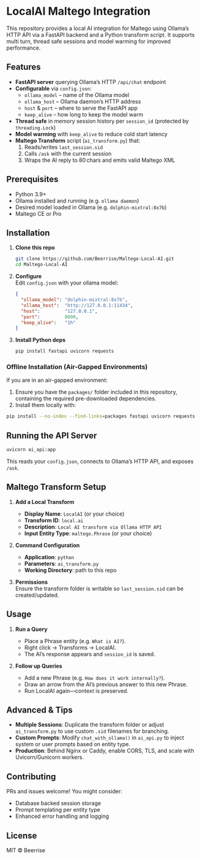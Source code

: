 # LocalAI Maltego Integration

This repository provides a local AI integration for Maltego using Ollama’s HTTP API via a FastAPI backend and a Python transform script. It supports multi turn, thread safe sessions and model warming for improved performance.

## Features

- **FastAPI server** querying Ollama’s HTTP `/api/chat` endpoint  
- **Configurable** via `config.json`:  
  - `ollama_model` – name of the Ollama model  
  - `ollama_host` – Ollama daemon’s HTTP address  
  - `host` & `port` – where to serve the FastAPI app  
  - `keep_alive` – how long to keep the model warm  
- **Thread safe** in memory session history per `session_id` (protected by `threading.Lock`)  
- **Model warming** with `keep_alive` to reduce cold start latency  
- **Maltego Transform** script (`ai_transform.py`) that:  
  1. Reads/writes `last_session.sid`  
  2. Calls `/ask` with the current session  
  3. Wraps the AI reply to 80 chars and emits valid Maltego XML  

## Prerequisites

- Python 3.9+  
- Ollama installed and running (e.g. `ollama daemon`)  
- Desired model loaded in Ollama (e.g. `dolphin-mixtral:8x7b`)  
- Maltego CE or Pro

## Installation

1. **Clone this repo**  
   ```bash
   git clone https://github.com/Beerrise/Maltego-Local-AI.git
   cd Maltego-Local-AI
   ```

2. **Configure**  
   Edit `config.json` with your ollama model:
   ```json
   {
     "ollama_model": "dolphin-mixtral:8x7b",
     "ollama_host":  "http://127.0.0.1:11434",
     "host":         "127.0.0.1",
     "port":         8000,
     "keep_alive":   "1h"
   }
   ```

3. **Install Python deps**  
   ```bash
   pip install fastapi uvicorn requests
   ```

### Offline Installation (Air-Gapped Environments)

If you are in an air-gapped environment:

1. Ensure you have the `packages/` folder included in this repository, containing the required pre-downloaded dependencies.
2. Install them locally with:

```bash
pip install --no-index --find-links=packages fastapi uvicorn requests
```

## Running the API Server 

```bash
uvicorn ai_api:app
```
This reads your `config.json`, connects to Ollama’s HTTP API, and exposes `/ask`.

## Maltego Transform Setup

1. **Add a Local Transform**  
   - **Display Name**: `LocalAI` (or your choice)  
   - **Transform ID**: `local.ai`  
   - **Description**: `Local AI transform via Ollama HTTP API`  
   - **Input Entity Type**: `maltego.Phrase` (or your choice)

2. **Command Configuration**  
   - **Application**: `python`  
   - **Parameters**: `ai_transform.py`  
   - **Working Directory**: path to this repo  

3. **Permissions**  
   Ensure the transform folder is writable so `last_session.sid` can be created/updated.

## Usage

1. **Run a Query**  
   - Place a Phrase entity (e.g. `What is AI?`).  
   - Right click → Transforms → LocalAI.  
   - The AI’s response appears and `session_id` is saved.

2. **Follow up Queries**  
   - Add a new Phrase (e.g. `How does it work internally?`).  
   - Draw an arrow from the AI’s previous answer to this new Phrase.  
   - Run LocalAI again—context is preserved.

## Advanced & Tips

- **Multiple Sessions**: Duplicate the transform folder or adjust `ai_transform.py` to use custom `.sid` filenames for branching.  
- **Custom Prompts**: Modify `chat_with_ollama()` in `ai_api.py` to inject system or user prompts based on entity type.  
- **Production**: Behind Nginx or Caddy, enable CORS, TLS, and scale with Uvicorn/Gunicorn workers.

## Contributing

PRs and issues welcome! You might consider:  
- Database backed session storage  
- Prompt templating per entity type  
- Enhanced error handling and logging  

## License

MIT © Beerrise
